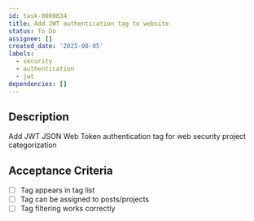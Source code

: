 ```yaml
---
id: task-0000834
title: Add JWT authentication tag to website
status: To Do
assignee: []
created_date: '2025-08-05'
labels:
  - security
  - authentication
  - jwt
dependencies: []
---
```


## Description

Add JWT JSON Web Token authentication tag for web security project categorization

## Acceptance Criteria

- [ ] Tag appears in tag list
- [ ] Tag can be assigned to posts/projects
- [ ] Tag filtering works correctly
